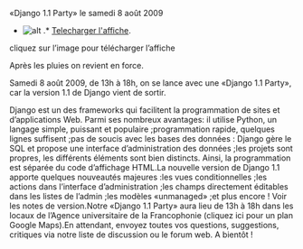 
 «Django 1.1 Party» le samedi 8 août 2009
* ![alt](https://raw.github.com/Dakarlug/site-datas/master/datas/django-partydjango-party.pdf-212x300.png "") .*  [Telecharger l'affiche](https://raw.github.com/Dakarlug/site-datas/master/datas/pdf "").
    
      
cliquez sur l’image pour télécharger l’affiche

Après les pluies on revient en force.

Samedi 8 août 2009, de 13h à 18h, on se lance avec une «Django 1.1 Party», car la version 1.1 de Django vient de sortir.

Django est un des frameworks qui facilitent la programmation de sites et d’applications Web. Parmi ses nombreux avantages:
il utilise Python, un langage simple, puissant et populaire ;programmation rapide, quelques lignes suffisent ;pas de soucis avec les bases des données : Django gère le SQL et propose une interface d’administration des données ;les projets sont propres, les différents éléments sont bien distincts. Ainsi, la programmation est séparée du code d’affichage HTML.La nouvelle version de Django 1.1 apporte quelques nouveautés majeures :les vues conditionnelles ;les actions dans l’interface d’administration ;les champs directement éditables dans les listes de l’admin ;les modèles «unmanaged» ;et plus encore ! Voir les notes de version.Notre «Django 1.1 Party» aura lieu de 13h à 18h dans les locaux de l’Agence universitaire de la Francophonie (cliquez ici pour un plan Google Maps).En attendant, envoyez toutes vos questions, suggestions, critiques via notre liste de discussion ou le forum web.
A bientôt !
    
    
    



    



    



    



    



    



 
    
     